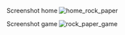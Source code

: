 Screenshot home
![home_rock_paper](https://github.com/developerRojina/RockPaperScissor/assets/45034989/e1cbbb92-cbf1-414d-8a93-c75a5b50b7f4)

Screenshot game
![rock_paper_game](https://github.com/developerRojina/RockPaperScissor/assets/45034989/4243535b-7920-4e0e-99a9-df9e4728e2bd)
